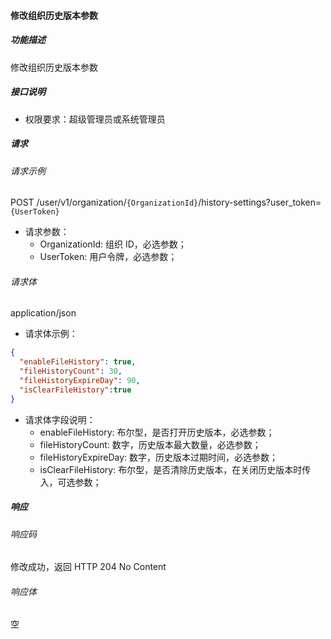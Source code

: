 #### 修改组织历史版本参数

##### 功能描述

修改组织历史版本参数

##### 接口说明

- 权限要求：超级管理员或系统管理员

##### 请求

###### 请求示例
POST /user/v1/organization/`{OrganizationId}`/history-settings?user_token=`{UserToken}`

- 请求参数：
  - OrganizationId: 组织 ID，必选参数；
  - UserToken: 用户令牌，必选参数；
  
###### 请求体

 application/json

- 请求体示例：

```json
{
  "enableFileHistory": true,
  "fileHistoryCount": 30, 
  "fileHistoryExpireDay": 90,
  "isClearFileHistory":true
}
```

- 请求体字段说明：
  - enableFileHistory: 布尔型，是否打开历史版本，必选参数；
  - fileHistoryCount: 数字，历史版本最大数量，必选参数；
  - fileHistoryExpireDay: 数字，历史版本过期时间，必选参数；
  - isClearFileHistory: 布尔型，是否清除历史版本，在关闭历史版本时传入，可选参数；


##### 响应

###### 响应码

修改成功，返回 HTTP 204 No Content

###### 响应体
空
